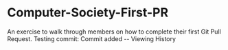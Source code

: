 # Computer-Society-First-PR
An exercise to walk through members on how to complete their first Git Pull Request.
Testing commit:
Commit added -- Viewing History
